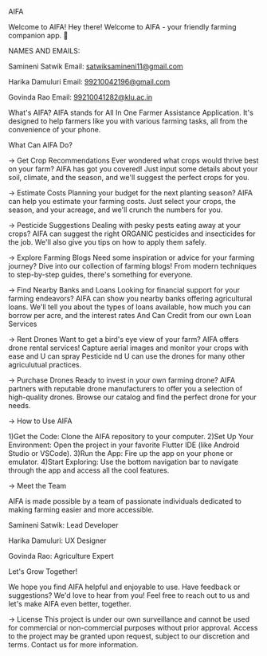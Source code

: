 AIFA

Welcome to AIFA!
Hey there! Welcome to AIFA - your friendly farming companion app. 🌾

NAMES AND EMAILS:

Samineni Satwik
Email: satwiksamineni11@gmail.com

Harika Damuluri
Email: 99210042196@gmail.com

Govinda Rao
Email: 99210041282@klu.ac.in

What's AIFA?
AIFA stands for All In One Farmer Assistance Application. It's designed to help farmers like you with various farming tasks, all from the convenience of your phone.

What Can AIFA Do?

-> Get Crop Recommendations
Ever wondered what crops would thrive best on your farm? AIFA has got you covered! Just input some details about your soil, climate, and the season, and we'll suggest the perfect crops for you.

-> Estimate Costs
Planning your budget for the next planting season? AIFA can help you estimate your farming costs. Just select your crops, the season, and your acreage, and we'll crunch the numbers for you.

-> Pesticide Suggestions
Dealing with pesky pests eating away at your crops? AIFA can suggest the right ORGANIC pesticides and insecticides for the job. We'll also give you tips on how to apply them safely.

-> Explore Farming Blogs
Need some inspiration or advice for your farming journey? Dive into our collection of farming blogs! From modern techniques to step-by-step guides, there's something for everyone.

-> Find Nearby Banks and Loans
Looking for financial support for your farming endeavors? AIFA can show you nearby banks offering agricultural loans. We'll tell you about the types of loans available, how much you can borrow per acre, and the interest rates And Can Credit from our own Loan Services

-> Rent Drones
Want to get a bird's eye view of your farm? AIFA offers drone rental services! Capture aerial images and monitor your crops with ease and U can spray Pesticide nd U can use the drones for many other agriculutual practices.

-> Purchase Drones
Ready to invest in your own farming drone? AIFA partners with reputable drone manufacturers to offer you a selection of high-quality drones. Browse our catalog and find the perfect drone for your needs.

-> How to Use AIFA

1)Get the Code: Clone the AIFA repository to your computer.
2)Set Up Your Environment: Open the project in your favorite Flutter IDE (like Android Studio or VSCode).
3)Run the App: Fire up the app on your phone or emulator.
4)Start Exploring: Use the bottom navigation bar to navigate through the app and access all the cool features.

-> Meet the Team

AIFA is made possible by a team of passionate individuals dedicated to making farming easier and more accessible.

Samineni Satwik: Lead Developer

Harika Damuluri: UX Designer

Govinda Rao: Agriculture Expert

Let's Grow Together!

We hope you find AIFA helpful and enjoyable to use. Have feedback or suggestions? We'd love to hear from you! Feel free to reach out to us and let's make AIFA even better, together.

-> License
This project is under our own surveillance and cannot be used for commercial or non-commercial purposes without prior approval. Access to the project may be granted upon request, subject to our discretion and terms. Contact us for more information.
